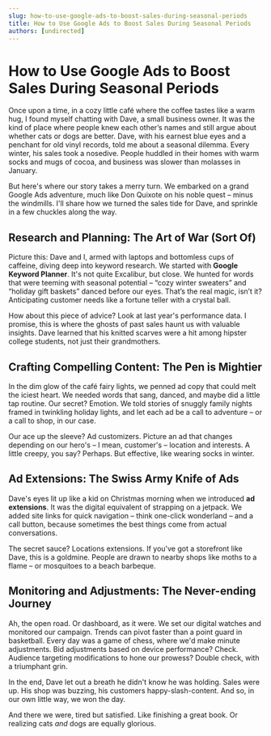 ```yaml
---
slug: how-to-use-google-ads-to-boost-sales-during-seasonal-periods
title: How to Use Google Ads to Boost Sales During Seasonal Periods
authors: [undirected]
---
```


# How to Use Google Ads to Boost Sales During Seasonal Periods

Once upon a time, in a cozy little café where the coffee tastes like a warm hug, I found myself chatting with Dave, a small business owner. It was the kind of place where people knew each other’s names and still argue about whether cats or dogs are better. Dave, with his earnest blue eyes and a penchant for old vinyl records, told me about a seasonal dilemma. Every winter, his sales took a nosedive. People huddled in their homes with warm socks and mugs of cocoa, and business was slower than molasses in January.

But here's where our story takes a merry turn. We embarked on a grand Google Ads adventure, much like Don Quixote on his noble quest – minus the windmills. I'll share how we turned the sales tide for Dave, and sprinkle in a few chuckles along the way.

## Research and Planning: The Art of War (Sort Of)

Picture this: Dave and I, armed with laptops and bottomless cups of caffeine, diving deep into keyword research. We started with **Google Keyword Planner**. It's not quite Excalibur, but close. We hunted for words that were teeming with seasonal potential – “cozy winter sweaters” and “holiday gift baskets” danced before our eyes. That’s the real magic, isn’t it? Anticipating customer needs like a fortune teller with a crystal ball.

How about this piece of advice? Look at last year's performance data. I promise, this is where the ghosts of past sales haunt us with valuable insights. Dave learned that his knitted scarves were a hit among hipster college students, not just their grandmothers.

## Crafting Compelling Content: The Pen is Mightier

In the dim glow of the café fairy lights, we penned ad copy that could melt the iciest heart. We needed words that sang, danced, and maybe did a little tap routine. Our secret? Emotion. We told stories of snuggly family nights framed in twinkling holiday lights, and let each ad be a call to adventure – or a call to shop, in our case.

Our ace up the sleeve? Ad customizers. Picture an ad that changes depending on our hero's – I mean, customer's – location and interests. A little creepy, you say? Perhaps. But effective, like wearing socks in winter.

## Ad Extensions: The Swiss Army Knife of Ads

Dave's eyes lit up like a kid on Christmas morning when we introduced **ad extensions**. It was the digital equivalent of strapping on a jetpack. We added site links for quick navigation – think one-click wonderland – and a call button, because sometimes the best things come from actual conversations.

The secret sauce? Locations extensions. If you've got a storefront like Dave, this is a goldmine. People are drawn to nearby shops like moths to a flame – or mosquitoes to a beach barbeque. 

## Monitoring and Adjustments: The Never-ending Journey

Ah, the open road. Or dashboard, as it were. We set our digital watches and monitored our campaign. Trends can pivot faster than a point guard in basketball. Every day was a game of chess, where we'd make minute adjustments. Bid adjustments based on device performance? Check. Audience targeting modifications to hone our prowess? Double check, with a triumphant grin.

In the end, Dave let out a breath he didn't know he was holding. Sales were up. His shop was buzzing, his customers happy-slash-content. And so, in our own little way, we won the day.

And there we were, tired but satisfied. Like finishing a great book. Or realizing cats *and* dogs are equally glorious.